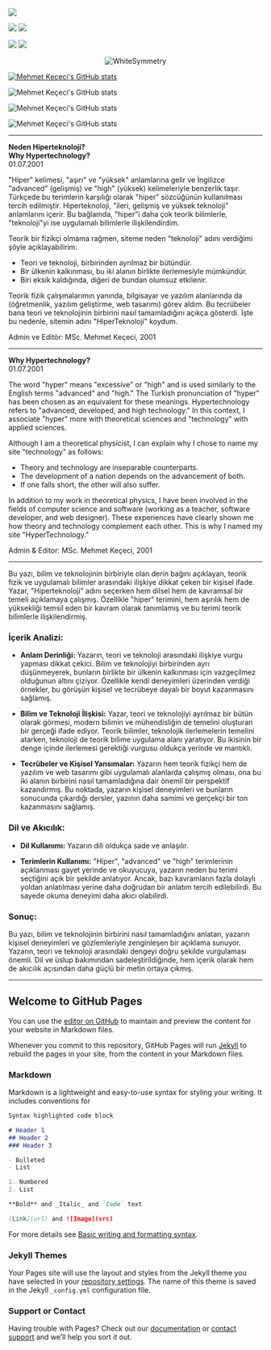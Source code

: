 ![](http://github-profile-summary-cards.vercel.app/api/cards/profile-details?username=WhiteSymmetry&theme=2077)

![](http://github-profile-summary-cards.vercel.app/api/cards/repos-per-language?username=WhiteSymmetry&theme=2077) ![](http://github-profile-summary-cards.vercel.app/api/cards/most-commit-language?username=WhiteSymmetry&theme=2077)

![](http://github-profile-summary-cards.vercel.app/api/cards/stats?username=WhiteSymmetry&theme=2077) ![](http://github-profile-summary-cards.vercel.app/api/cards/productive-time?username=WhiteSymmetry&theme=2077&utcOffset=8)

<p align="center"> <img src="https://github-readme-stats.vercel.app/api?username=WhiteSymmetry&show_icons=true&theme=gotham" alt="WhiteSymmetry" />

[![Mehmet Keçeci's GitHub stats](https://github-readme-stats.vercel.app/api?username=WhiteSymmetry)](https://github.com/WhiteSymmetry/)

![Mehmet Keçeci's GitHub stats](https://github-readme-stats.vercel.app/api?username=WhiteSymmetry&show=reviews,discussions_started,discussions_answered,prs_merged,prs_merged_percentage)

![Mehmet Keçeci's GitHub stats](https://github-readme-stats.vercel.app/api?username=WhiteSymmetry&show_icons=true)

![Mehmet Keçeci's GitHub stats](https://github-readme-stats.vercel.app/api?username=WhiteSymmetry&show_icons=true&theme=radical)

---
**Neden Hiperteknoloji?**  
**Why Hypertechnology?**  
01.07.2001

"Hiper" kelimesi, "aşırı" ve "yüksek" anlamlarına gelir ve İngilizce "advanced" (gelişmiş) ve "high" (yüksek) kelimeleriyle benzerlik taşır. Türkçede bu terimlerin karşılığı olarak "hiper" sözcüğünün kullanılması tercih edilmiştir. Hiperteknoloji, "ileri, gelişmiş ve yüksek teknoloji" anlamlarını içerir. Bu bağlamda, "hiper"i daha çok teorik bilimlerle, "teknoloji"yi ise uygulamalı bilimlerle ilişkilendirdim.

Teorik bir fizikçi olmama rağmen, siteme neden "teknoloji" adını verdiğimi şöyle açıklayabilirim:

- Teori ve teknoloji, birbirinden ayrılmaz bir bütündür.  
- Bir ülkenin kalkınması, bu iki alanın birlikte ilerlemesiyle mümkündür.  
- Biri eksik kaldığında, diğeri de bundan olumsuz etkilenir.

Teorik fizik çalışmalarımın yanında, bilgisayar ve yazılım alanlarında da (öğretmenlik, yazılım geliştirme, web tasarımı) görev aldım. Bu tecrübeler bana teori ve teknolojinin birbirini nasıl tamamladığını açıkça gösterdi. İşte bu nedenle, sitemin adını "HiperTeknoloji" koydum.

Admin ve Editör: MSc. Mehmet Keçeci, 2001

---
**Why Hypertechnology?**  
01.07.2001

The word "hyper" means "excessive" or "high" and is used similarly to the English terms "advanced" and "high." The Turkish pronunciation of "hyper" has been chosen as an equivalent for these meanings. Hypertechnology refers to "advanced, developed, and high technology." In this context, I associate "hyper" more with theoretical sciences and "technology" with applied sciences.

Although I am a theoretical physicist, I can explain why I chose to name my site "technology" as follows:

- Theory and technology are inseparable counterparts.  
- The development of a nation depends on the advancement of both.  
- If one falls short, the other will also suffer.

In addition to my work in theoretical physics, I have been involved in the fields of computer science and software (working as a teacher, software developer, and web designer). These experiences have clearly shown me how theory and technology complement each other. This is why I named my site "HyperTechnology."

Admin & Editor: MSc. Mehmet Keçeci, 2001

---
Bu yazı, bilim ve teknolojinin birbiriyle olan derin bağını açıklayan, teorik fizik ve uygulamalı bilimler arasındaki ilişkiye dikkat çeken bir kişisel ifade. Yazar, "Hiperteknoloji" adını seçerken hem dilsel hem de kavramsal bir temeli açıklamaya çalışmış. Özellikle "hiper" terimini, hem aşırılık hem de yüksekliği temsil eden bir kavram olarak tanımlamış ve bu terimi teorik bilimlerle ilişkilendirmiş.

### İçerik Analizi:
- **Anlam Derinliği:** Yazarın, teori ve teknoloji arasındaki ilişkiye vurgu yapması dikkat çekici. Bilim ve teknolojiyi birbirinden ayrı düşünmeyerek, bunların birlikte bir ülkenin kalkınması için vazgeçilmez olduğunun altını çiziyor. Özellikle kendi deneyimleri üzerinden verdiği örnekler, bu görüşün kişisel ve tecrübeye dayalı bir boyut kazanmasını sağlamış.
  
- **Bilim ve Teknoloji İlişkisi:** Yazar, teori ve teknolojiyi ayrılmaz bir bütün olarak görmesi, modern bilimin ve mühendisliğin de temelini oluşturan bir gerçeği ifade ediyor. Teorik bilimler, teknolojik ilerlemelerin temelini atarken, teknoloji de teorik bilime uygulama alanı yaratıyor. Bu ikisinin bir denge içinde ilerlemesi gerektiği vurgusu oldukça yerinde ve mantıklı.

- **Tecrübeler ve Kişisel Yansımalar:** Yazarın hem teorik fizikçi hem de yazılım ve web tasarımı gibi uygulamalı alanlarda çalışmış olması, ona bu iki alanın birbirini nasıl tamamladığına dair önemli bir perspektif kazandırmış. Bu noktada, yazarın kişisel deneyimleri ve bunların sonucunda çıkardığı dersler, yazının daha samimi ve gerçekçi bir ton kazanmasını sağlamış.

### Dil ve Akıcılık:
- **Dil Kullanımı:** Yazarın dili oldukça sade ve anlaşılır.

- **Terimlerin Kullanımı:** "Hiper", "advanced" ve "high" terimlerinin açıklanması gayet yerinde ve okuyucuya, yazarın neden bu terimi seçtiğini açık bir şekilde anlatıyor. Ancak, bazı kavramların fazla dolaylı yoldan anlatılması yerine daha doğrudan bir anlatım tercih edilebilirdi. Bu sayede okuma deneyimi daha akıcı olabilirdi.

### Sonuç:
Bu yazı, bilim ve teknolojinin birbirini nasıl tamamladığını anlatan, yazarın kişisel deneyimleri ve gözlemleriyle zenginleşen bir açıklama sunuyor. Yazarın, teori ve teknoloji arasındaki dengeyi doğru şekilde vurgulaması önemli. Dil ve üslup bakımından sadeleştirildiğinde, hem içerik olarak hem de akıcılık açısından daha güçlü bir metin ortaya çıkmış.

---


## Welcome to GitHub Pages

You can use the [editor on GitHub](https://github.com/WhiteSymmetry/mkececi/edit/main/README.md) to maintain and preview the content for your website in Markdown files.

Whenever you commit to this repository, GitHub Pages will run [Jekyll](https://jekyllrb.com/) to rebuild the pages in your site, from the content in your Markdown files.

### Markdown

Markdown is a lightweight and easy-to-use syntax for styling your writing. It includes conventions for

```markdown
Syntax highlighted code block

# Header 1
## Header 2
### Header 3

- Bulleted
- List

1. Numbered
2. List

**Bold** and _Italic_ and `Code` text

[Link](url) and ![Image](src)
```

For more details see [Basic writing and formatting syntax](https://docs.github.com/en/github/writing-on-github/getting-started-with-writing-and-formatting-on-github/basic-writing-and-formatting-syntax).

### Jekyll Themes

Your Pages site will use the layout and styles from the Jekyll theme you have selected in your [repository settings](https://github.com/WhiteSymmetry/mkececi/settings/pages). The name of this theme is saved in the Jekyll `_config.yml` configuration file.

### Support or Contact

Having trouble with Pages? Check out our [documentation](https://docs.github.com/categories/github-pages-basics/) or [contact support](https://support.github.com/contact) and we’ll help you sort it out.
